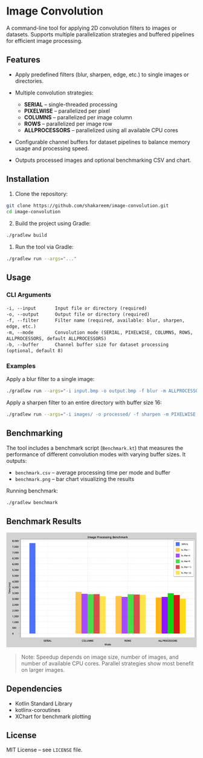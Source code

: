 # Image Convolution

A command-line tool for applying 2D convolution filters to images or datasets. Supports multiple parallelization strategies and buffered pipelines for efficient image processing.

## Features

* Apply predefined filters (blur, sharpen, edge, etc.) to single images or directories.
* Multiple convolution strategies:

  * **SERIAL** – single-threaded processing
  * **PIXELWISE** – parallelized per pixel
  * **COLUMNS** – parallelized per image column
  * **ROWS** – parallelized per image row
  * **ALLPROCESSORS** – parallelized using all available CPU cores
* Configurable channel buffers for dataset pipelines to balance memory usage and processing speed.
* Outputs processed images and optional benchmarking CSV and chart.

## Installation

1. Clone the repository:

```bash
git clone https://github.com/shakareem/image-convolution.git
cd image-convolution
```

2. Build the project using Gradle:

```bash
./gradlew build
```

1. Run the tool via Gradle:

```bash
./gradlew run --args="..."
```

## Usage

### CLI Arguments

```text
-i, --input       Input file or directory (required)
-o, --output      Output file or directory (required)
-f, --filter      Filter name (required, available: blur, sharpen, edge, etc.)
-m, --mode        Convolution mode (SERIAL, PIXELWISE, COLUMNS, ROWS, ALLPROCESSORS, default ALLPROCESSORS)
-b, --buffer      Channel buffer size for dataset processing (optional, default 8)
```

### Examples

Apply a blur filter to a single image:

```bash
./gradlew run --args="-i input.bmp -o output.bmp -f blur -m ALLPROCESSORS"
```

Apply a sharpen filter to an entire directory with buffer size 16:

```bash
./gradlew run --args="-i images/ -o processed/ -f sharpen -m PIXELWISE -b 16"
```

## Benchmarking

The tool includes a benchmark script (`Benchmark.kt`) that measures the performance of different convolution modes with varying buffer sizes.
It outputs:

* `benchmark.csv` – average processing time per mode and buffer
* `benchmark.png` – bar chart visualizing the results
  
Running benchmark:
```bash
./gradlew benchmark
```

## Benchmark Results

![Benchmark](docs/benchmark.png)

> Note: Speedup depends on image size, number of images, and number of available CPU cores. Parallel strategies show most benefit on larger images.

## Dependencies

* Kotlin Standard Library
* kotlinx-coroutines
* XChart for benchmark plotting

## License

MIT License – see `LICENSE` file.

